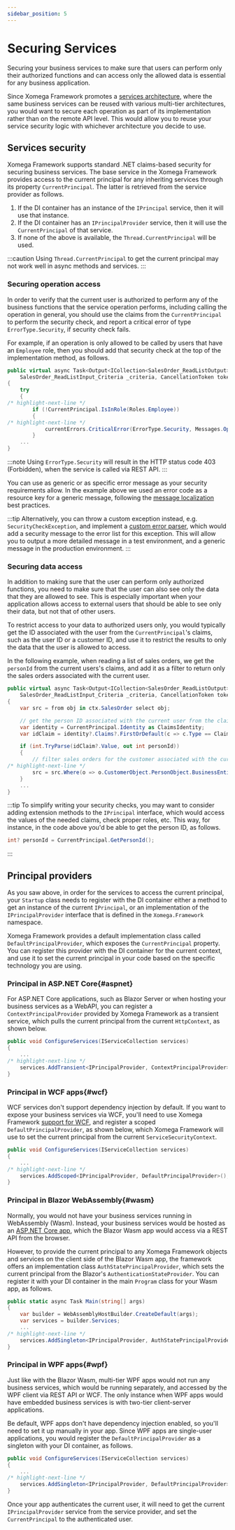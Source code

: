```yaml
---
sidebar_position: 5
---
```


# Securing Services

Securing your business services to make sure that users can perform only their authorized functions and can access only the allowed data is essential for any business application.

Since Xomega Framework promotes a [services architecture](common#architecture), where the same business services can be reused with various multi-tier architectures, you would want to secure each operation as part of its implementation rather than on the remote API level. This would allow you to reuse your service security logic with whichever architecture you decide to use.

## Services security

Xomega Framework supports standard .NET claims-based security for securing business services. The base service in the Xomega Framework provides access to the current principal for any inheriting services through its property `CurrentPrincipal`. The latter is retrieved from the service provider as follows.
1. If the DI container has an instance of the `IPrincipal` service, then it will use that instance.
1. If the DI container has an `IPrincipalProvider` service, then it will use the `CurrentPrincipal` of that service.
1. If none of the above is available, the `Thread.CurrentPrincipal` will be used.

:::caution
Using `Thread.CurrentPrincipal` to get the current principal may not work well in async methods and services.
:::

### Securing operation access

In order to verify that the current user is authorized to perform any of the business functions that the service operation performs, including calling the operation in general, you should use the claims from the `CurrentPrincipal` to perform the security check, and report a critical error of type `ErrorType.Security`, if security check fails.

For example, if an operation is only allowed to be called by users that have an `Employee` role, then you should add that security check at the top of the implementation method, as follows.

```cs
public virtual async Task<Output<ICollection<SalesOrder_ReadListOutput>>> ReadListAsync(
    SalesOrder_ReadListInput_Criteria _criteria, CancellationToken token = default)
{
    try
    {
/* highlight-next-line */
        if (!CurrentPrincipal.IsInRole(Roles.Employee))
        {
/* highlight-next-line */
            currentErrors.CriticalError(ErrorType.Security, Messages.OperationNotAllowed);
        }
    ...
}
```

:::note
Using `ErrorType.Security` will result in the HTTP status code 403 (Forbidden), when the service is called via REST API.
:::

You can use as generic or as specific error message as your security requirements allow. In the example above we used an error code as a resource key for a generic message, following the [message localization](errors#messageCodes) best practices.

:::tip
Alternatively, you can throw a custom exception instead, e.g. `SecurityCheckException`, and implement a [custom error parser](errors#errorParser), which would add a security message to the error list for this exception. This will allow you to output a more detailed message in a test environment, and a generic message in the production environment.
:::

### Securing data access

In addition to making sure that the user can perform only authorized functions, you need to make sure that the user can also see only the data that they are allowed to see. This is especially important when your application allows access to external users that should be able to see only their data, but not that of other users.

To restrict access to your data to authorized users only, you would typically get the ID associated with the user from the `CurrentPrincipal`'s claims, such as the user ID or a customer ID, and use it to restrict the results to only the data that the user is allowed to access.

In the following example, when reading a list of sales orders, we get the `personId` from the current users's claims, and add it as a filter to return only the sales orders associated with the current user.

```cs
public virtual async Task<Output<ICollection<SalesOrder_ReadListOutput>>> ReadListAsync(
    SalesOrder_ReadListInput_Criteria _criteria, CancellationToken token = default)
{
    var src = from obj in ctx.SalesOrder select obj;

    // get the person ID associated with the current user from the claims
    var identity = CurrentPrincipal.Identity as ClaimsIdentity;
    var idClaim = identity?.Claims?.FirstOrDefault(c => c.Type == ClaimTypes.NameIdentifier);

    if (int.TryParse(idClaim?.Value, out int personId))
    {
        // filter sales orders for the customer associated with the current user
/* highlight-next-line */
        src = src.Where(o => o.CustomerObject.PersonObject.BusinessEntityId == personId);
    }
    ...
}
```

:::tip
To simplify writing your security checks, you may want to consider adding extension methods to the `IPrincipal` interface, which would access the values of the needed claims, check proper roles, etc. This way, for instance, in the code above you'd be able to get the person ID, as follows.
```cs
int? personId = CurrentPrincipal.GetPersonId();
```
:::

## Principal providers

As you saw above, in order for the services to access the current principal, your `Startup` class needs to register with the DI container either a method to get an instance of the current `IPrincipal`, or an implementation of the `IPrincipalProvider` interface that is defined in the `Xomega.Framework` namespace.

Xomega Framework provides a default implementation class called `DefaultPrincipalProvider`, which exposes the `CurrentPrincipal` property. You can register this provider with the DI container for the current context, and use it to set the current principal in your code based on the specific technology you are using.

### Principal in ASP.NET Core{#aspnet}

For ASP.NET Core applications, such as Blazor Server or when hosting your business services as a WebAPI, you can register a `ContextPrincipalProvider` provided by Xomega Framework as a transient service, which pulls the current principal from the current `HttpContext`, as shown below.

```cs
public void ConfigureServices(IServiceCollection services)
{
    ...
/* highlight-next-line */
    services.AddTransient<IPrincipalProvider, ContextPrincipalProvider>();
}
```

### Principal in WCF apps{#wcf}

WCF services don't support dependency injection by default. If you want to expose your business services via WCF, you'll need to use Xomega Framework [support for WCF](api/wcf), and register a scoped `DefaultPrincipalProvider`, as shown below, which Xomega Framework will use to set the current principal from the current `ServiceSecurityContext`.

```cs
public void ConfigureServices(IServiceCollection services)
{
    ...
/* highlight-next-line */
    services.AddScoped<IPrincipalProvider, DefaultPrincipalProvider>();
}
```

### Principal in Blazor WebAssembly{#wasm}

Normally, you would not have your business services running in WebAssembly (Wasm). Instead, your business services would be hosted as an [ASP.NET Core app](#aspnet), which the Blazor Wasm app would access via a REST API from the browser.

However, to provide the current principal to any Xomega Framework objects and services on the client side of the Blazor Wasm app, the framework offers an implementation class `AuthStatePrincipalProvider`, which sets the current principal from the Blazor's `AuthenticationStateProvider`. You can register it with your DI container in the main `Program` class for your Wasm app, as follows.

```cs
public static async Task Main(string[] args)
{
    var builder = WebAssemblyHostBuilder.CreateDefault(args);
    var services = builder.Services;
    ...
/* highlight-next-line */
    services.AddSingleton<IPrincipalProvider, AuthStatePrincipalProvider>();
}
```

### Principal in WPF apps{#wpf}

Just like with the Blazor Wasm, multi-tier WPF apps would not run any business services, which would be running separately, and accessed by the WPF client via REST API or WCF. The only instance when WPF apps would have embedded business services is with two-tier client-server applications.

Be default, WPF apps don't have dependency injection enabled, so you'll need to set it up manually in your app. Since WPF apps are single-user applications, you would register the `DefaultPrincipalProvider` as a singleton with your DI container, as follows.

```cs
public void ConfigureServices(IServiceCollection services)
{
    ...
/* highlight-next-line */
    services.AddSingleton<IPrincipalProvider, DefaultPrincipalProvider>();
}
```

Once your app authenticates the current user, it will need to get the current `IPrincipalProvider` service from the service provider, and set the `CurrentPrincipal` to the authenticated user.